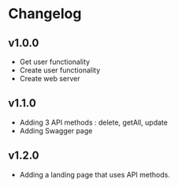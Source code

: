 # Changelog 

## v1.0.0

- Get user functionality
- Create user functionality
- Create web server

## v1.1.0

 - Adding 3 API methods : delete, getAll, update
 - Adding Swagger page

## v1.2.0

- Adding a landing page that uses API methods. 